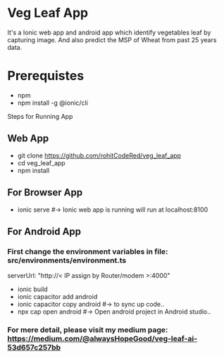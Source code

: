 # Veg Leaf App
It's a Ionic web app and android app which identify vegetables leaf by capturing image. And also predict the MSP of Wheat from past 25 years data.


# Prerequistes
* npm
* npm install -g @ionic/cli


Steps for Running App
## Web App
* git clone https://github.com/rohitCodeRed/veg_leaf_app
* cd veg_leaf_app
* npm install

## For Browser App
* ionic serve  #-> Ionic web app is running will run at localhost:8100

## For Android App
### First change the environment variables in file: src/environments/environment.ts
serverUrl: "http://< IP assign by Router/modem >:4000"

* ionic build
* ionic capacitor add android
* ionic capacitor copy android  #-> to sync up code..
* npx cap open android  #-> Open android project in Android studio..


### For mere detail, please visit my medium page: https://medium.com/@alwaysHopeGood/veg-leaf-ai-53d657c257bb


